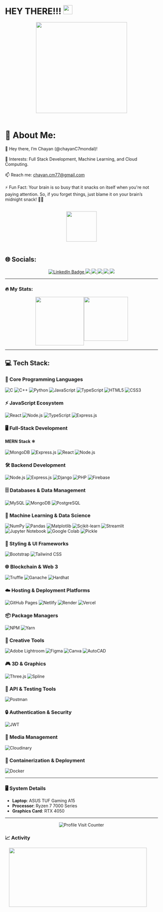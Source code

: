 <h1>
  HEY THERE!!!
  <img src="https://media.giphy.com/media/hvRJCLFzcasrR4ia7z/giphy.gif" width="30px"/>
</h1>
<div align="center">
  <img src="https://media.giphy.com/media/836HiJc7pgzy8iNXCn/giphy.gif" width="300"/>
</div>
<br>

<h1>💫 About Me:</h1>

👋 Hey there, I’m Chayan (@chayanC7mondal)!<br><br>
👀 Interests: Full Stack Development, Machine Learning, and Cloud Computing.<br><br>
📫 Reach me: chayan.cm77@gmail.com<br><br>
⚡ Fun Fact: Your brain is so busy that it snacks on itself when you're not paying attention. So, if you forget things, just blame it on your brain’s midnight snack! 🧠🍕

<br>

<div id="header" align="center">
  <img src="https://media.giphy.com/media/M9gbBd9nbDrOTu1Mqx/giphy.gif" width="100"/>
</div>

<br>
<h2>🌐 Socials:</h2>
<div id="badges" align="center">
  <a href="https://www.linkedin.com/in/chayan-mondal-881962177/" target="_blank">
    <img src="https://img.shields.io/badge/LinkedIn-blue?style=for-the-badge&logo=linkedin&logoColor=white" alt="LinkedIn Badge"/>
  </a>
  <a href="https://www.instagram.com/chayan.mondal_?igsh=Z3RuOW1iaGg5aGFx">
    <img src="https://img.shields.io/badge/Instagram-E4405F?style=for-the-badge&logo=instagram&logoColor=white"> 
  </a>
  <a href="https://chayan-mondal.vercel.app/">
    <img src="https://img.shields.io/badge/Portfolio-255E63?style=for-the-badge&logo=About.me&logoColor=white">
  </a>
  <a href="your-twitter-URL">
    <img src="https://img.shields.io/badge/Reddit-FF4500?style=for-the-badge&logo=reddit&logoColor=white">
  </a>
  <a href="https://bio.link/chayanmondal">
    <img src="https://img.shields.io/badge/bio.link-000000%7D?style=for-the-badge&logo=biolink&logoColor=white">
  </a>
  <a href="https://stackoverflow.com/users/23888792/chayan-mondal">
    <img src="https://img.shields.io/badge/Stack_Overflow-FE7A16?style=for-the-badge&logo=stack-overflow&logoColor=white">
  </a> 
</div>

---

### :fire: My Stats:
<div style="display:flex;flex-direction:row;justify-content:center;">
 <img height="160" src="https://streak-stats.demolab.com?user=chayanC7mondal&theme=bear&hide_border=true&border_radius=6.3)](https://git.io/streak-stats)">
 <img height="145" src="https://github-readme-stats.vercel.app/api?username=chayanC7mondal&show_icons=true&theme=tokyonight">
</div>

---

## 💻 Tech Stack:

### 🚀 Core Programming Languages
![C](https://img.shields.io/badge/C-%2300599C.svg?style=for-the-badge&logo=c&logoColor=white) 
![C++](https://img.shields.io/badge/C++-%2300599C.svg?style=for-the-badge&logo=c%2B%2B&logoColor=white)
![Python](https://img.shields.io/badge/Python-%233776AB.svg?style=for-the-badge&logo=python&logoColor=white)
![JavaScript](https://img.shields.io/badge/JavaScript-%23F7DF1E.svg?style=for-the-badge&logo=javascript&logoColor=black) 
![TypeScript](https://img.shields.io/badge/TypeScript-%23007ACC.svg?style=for-the-badge&logo=typescript&logoColor=white)
![HTML5](https://img.shields.io/badge/HTML5-%23E34F26.svg?style=for-the-badge&logo=html5&logoColor=white) 
![CSS3](https://img.shields.io/badge/CSS3-%231572B6.svg?style=for-the-badge&logo=css3&logoColor=white) 

### ⚡ JavaScript Ecosystem
![React](https://img.shields.io/badge/React-%2361DAFB.svg?style=for-the-badge&logo=react&logoColor=black) 
![Node.js](https://img.shields.io/badge/Node.js-%23339933.svg?style=for-the-badge&logo=node.js&logoColor=white)
![TypeScript](https://img.shields.io/badge/TypeScript-%23007ACC.svg?style=for-the-badge&logo=typescript&logoColor=white)
![Express.js](https://img.shields.io/badge/Express.js-%23000000.svg?style=for-the-badge&logo=express&logoColor=white)

### 🖥️ Full-Stack Development
#### **MERN Stack** ⚛️
![MongoDB](https://img.shields.io/badge/MongoDB-%2347A248.svg?style=for-the-badge&logo=mongodb&logoColor=white) 
![Express.js](https://img.shields.io/badge/Express.js-%23000000.svg?style=for-the-badge&logo=express&logoColor=white) 
![React](https://img.shields.io/badge/React-%2361DAFB.svg?style=for-the-badge&logo=react&logoColor=black) 
![Node.js](https://img.shields.io/badge/Node.js-%23339933.svg?style=for-the-badge&logo=node.js&logoColor=white)

### 🛠️ Backend Development
![Node.js](https://img.shields.io/badge/Node.js-%23339933.svg?style=for-the-badge&logo=node.js&logoColor=white)
![Express.js](https://img.shields.io/badge/Express.js-%23000000.svg?style=for-the-badge&logo=express&logoColor=white)
![Django](https://img.shields.io/badge/Django-%23092E20.svg?style=for-the-badge&logo=django&logoColor=white)
![PHP](https://img.shields.io/badge/PHP-%23777BB4.svg?style=for-the-badge&logo=php&logoColor=white)
![Firebase](https://img.shields.io/badge/Firebase-%23FFCA28.svg?style=for-the-badge&logo=firebase&logoColor=black)

### 🗄️ Databases & Data Management
![MySQL](https://img.shields.io/badge/MySQL-%2300f.svg?style=for-the-badge&logo=mysql&logoColor=white) 
![MongoDB](https://img.shields.io/badge/MongoDB-%2347A248.svg?style=for-the-badge&logo=mongodb&logoColor=white)
![PostgreSQL](https://img.shields.io/badge/PostgreSQL-%23336791.svg?style=for-the-badge&logo=postgresql&logoColor=white)

### 🤖 Machine Learning & Data Science
![NumPy](https://img.shields.io/badge/NumPy-%23013243.svg?style=for-the-badge&logo=numpy&logoColor=white)
![Pandas](https://img.shields.io/badge/Pandas-%23150458.svg?style=for-the-badge&logo=pandas&logoColor=white)
![Matplotlib](https://img.shields.io/badge/Matplotlib-%23F37626.svg?style=for-the-badge&logo=python&logoColor=white)
![Scikit-learn](https://img.shields.io/badge/scikit--learn-%23F7931E.svg?style=for-the-badge&logo=scikit-learn&logoColor=white)
![Streamlit](https://img.shields.io/badge/Streamlit-%23FF4B4B.svg?style=for-the-badge&logo=streamlit&logoColor=white)
![Jupyter Notebook](https://img.shields.io/badge/Jupyter-%23F37626.svg?style=for-the-badge&logo=jupyter&logoColor=white)
![Google Colab](https://img.shields.io/badge/Google%20Colab-%23F9AB00.svg?style=for-the-badge&logo=google-colab&logoColor=white)
![Pickle](https://img.shields.io/badge/Pickle-%23FF7043.svg?style=for-the-badge&logo=python&logoColor=white)

### 🎨 Styling & UI Frameworks
![Bootstrap](https://img.shields.io/badge/Bootstrap-%23563D7C.svg?style=for-the-badge&logo=bootstrap&logoColor=white)
![Tailwind CSS](https://img.shields.io/badge/Tailwind_CSS-%2338B2AC.svg?style=for-the-badge&logo=tailwind-css&logoColor=white)

### 🌐 Blockchain & Web 3
![Truffle](https://img.shields.io/badge/Truffle-%23060707.svg?style=for-the-badge&logo=truffle&logoColor=white)
![Ganache](https://img.shields.io/badge/Ganache-%23f78c40.svg?style=for-the-badge&logo=ganache&logoColor=white)
![Hardhat](https://img.shields.io/badge/Hardhat-%23e3b341.svg?style=for-the-badge&logo=ethereum&logoColor=black)


### ☁️ Hosting & Deployment Platforms
![GitHub Pages](https://img.shields.io/badge/GitHub%20Pages-%23000000.svg?style=for-the-badge&logo=github&logoColor=white) 
![Netlify](https://img.shields.io/badge/Netlify-%23000000.svg?style=for-the-badge&logo=netlify&logoColor=%2361DAFB) 
![Render](https://img.shields.io/badge/Render-%2363B5F6.svg?style=for-the-badge&logo=render&logoColor=white) 
![Vercel](https://img.shields.io/badge/Vercel-%23000000.svg?style=for-the-badge&logo=vercel&logoColor=white)




### 📦 Package Managers
![NPM](https://img.shields.io/badge/NPM-%23CB3837.svg?style=for-the-badge&logo=npm&logoColor=white) 
![Yarn](https://img.shields.io/badge/Yarn-%232C8EBB.svg?style=for-the-badge&logo=yarn&logoColor=white)




### 🎨 Creative Tools
![Adobe Lightroom](https://img.shields.io/badge/Adobe%20Lightroom-%2338B2AC.svg?style=for-the-badge&logo=adobe%20lightroom&logoColor=white)
![Figma](https://img.shields.io/badge/Figma-%23F24E1E.svg?style=for-the-badge&logo=figma&logoColor=white)
![Canva](https://img.shields.io/badge/Canva-%2300C4CC.svg?style=for-the-badge&logo=canva&logoColor=white)
![AutoCAD](https://img.shields.io/badge/AutoCAD-%23FF0000.svg?style=for-the-badge&logo=autodesk&logoColor=white)

### 🎮 3D & Graphics
![Three.js](https://img.shields.io/badge/Three.js-%23000000.svg?style=for-the-badge&logo=three.js&logoColor=white)
![Spline](https://img.shields.io/badge/Spline-%23FFAB00.svg?style=for-the-badge&logo=spline&logoColor=white)


### 🔄 API & Testing Tools
![Postman](https://img.shields.io/badge/Postman-%23FF6C37.svg?style=for-the-badge&logo=postman&logoColor=white)

### 🔒 Authentication & Security
![JWT](https://img.shields.io/badge/JWT-%23000000.svg?style=for-the-badge&logo=JSON%20web%20tokens&logoColor=white)

### 📂 Media Management
![Cloudinary](https://img.shields.io/badge/Cloudinary-%231a9fd3.svg?style=for-the-badge&logo=cloudinary&logoColor=white)

### 🐳 Containerization & Deployment
![Docker](https://img.shields.io/badge/Docker-%232496ED.svg?style=for-the-badge&logo=docker&logoColor=white)

---


### 🖥️ System Details
- **Laptop**: ASUS TUF Gaming A15
- **Processor**: Ryzen 7 7000 Series
- **Graphics Card**: RTX 4050
---
<div align="center">
  <img src="https://komarev.com/ghpvc/?username=chayanC7mondal&style=for-the-badge&color=blue" alt="Profile Visit Counter"/>
</div>



### 📈 Activity
<div style="display:flex;justify-content:center;">
 <img width="95%" height="195px" src="https://github-readme-activity-graph.vercel.app/graph?username=chayanC7mondal&theme=react&bg_color=20232a&hide_border=true">
</div>  
